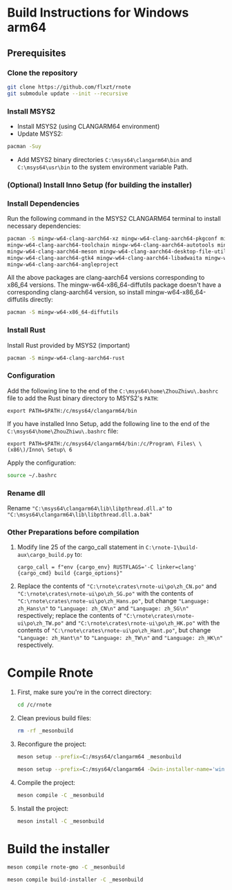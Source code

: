 # Build Instructions for Windows arm64

## Prerequisites
### Clone the repository

```bash
git clone https://github.com/flxzt/rnote
git submodule update --init --recursive
```

### Install MSYS2
- Install MSYS2 (using CLANGARM64 environment)
- Update MSYS2:
```Bash
pacman -Suy
```
- Add MSYS2 binary directories `C:\msys64\clangarm64\bin` and `C:\msys64\usr\bin` to the system environment variable Path.

### (Optional) Install Inno Setup (for building the installer)

### Install Dependencies
Run the following command in the MSYS2 CLANGARM64 terminal to install necessary dependencies:

```bash
pacman -S mingw-w64-clang-aarch64-xz mingw-w64-clang-aarch64-pkgconf mingw-w64-clang-aarch64-clang \
mingw-w64-clang-aarch64-toolchain mingw-w64-clang-aarch64-autotools mingw-w64-clang-aarch64-make mingw-w64-clang-aarch64-cmake \
mingw-w64-clang-aarch64-meson mingw-w64-clang-aarch64-desktop-file-utils mingw-w64-clang-aarch64-appstream \
mingw-w64-clang-aarch64-gtk4 mingw-w64-clang-aarch64-libadwaita mingw-w64-clang-aarch64-poppler mingw-w64-clang-aarch64-poppler-data \
mingw-w64-clang-aarch64-angleproject
```
All the above packages are clang-aarch64 versions corresponding to x86_64 versions.
The mingw-w64-x86_64-diffutils package doesn't have a corresponding clang-aarch64 version, so install mingw-w64-x86_64-diffutils directly:

```bash
pacman -S mingw-w64-x86_64-diffutils
```

### Install Rust
Install Rust provided by MSYS2 (important)
```bash
pacman -S mingw-w64-clang-aarch64-rust
```

### Configuration

Add the following line to the end of the `C:\msys64\home\ZhouZhiwu\.bashrc` file to add the Rust binary directory to MSYS2's `PATH`:

```
export PATH=$PATH:/c/msys64/clangarm64/bin
```
If you have installed Inno Setup, add the following line to the end of the `C:\msys64\home\ZhouZhiwu\.bashrc` file:

```
export PATH=$PATH:/c/msys64/clangarm64/bin:/c/Program\ Files\ \(x86\)/Inno\ Setup\ 6
```
Apply the configuration:

```bash
source ~/.bashrc
```
### Rename dll
Rename `"C:\msys64\clangarm64\lib\libpthread.dll.a"` to `"C:\msys64\clangarm64\lib\libpthread.dll.a.bak"`

### Other Preparations before compilation
1. Modify line 25 of the cargo_call statement in `C:\rnote-1\build-aux\cargo_build.py` to:

   ```
   cargo_call = f"env {cargo_env} RUSTFLAGS='-C linker=clang' {cargo_cmd} build {cargo_options}"
   ```
2. Replace the contents of `"C:\rnote\crates\rnote-ui\po\zh_CN.po"` and `"C:\rnote\crates\rnote-ui\po\zh_SG.po"` with the contents of `"C:\rnote\crates\rnote-ui\po\zh_Hans.po"`, but change `"Language: zh_Hans\n"` to `"Language: zh_CN\n"` and `"Language: zh_SG\n"` respectively; replace the contents of `"C:\rnote\crates\rnote-ui\po\zh_TW.po"` and `"C:\rnote\crates\rnote-ui\po\zh_HK.po"` with the contents of `"C:\rnote\crates\rnote-ui\po\zh_Hant.po"`, but change `"Language: zh_Hant\n"` to `"Language: zh_TW\n"` and `"Language: zh_HK\n"` respectively.
# Compile Rnote

1. First, make sure you're in the correct directory:
   ```bash
   cd /c/rnote
   ```
   
2. Clean previous build files:
   ```bash
   rm -rf _mesonbuild
   ```
   
3. Reconfigure the project:
   ```bash
   meson setup --prefix=C:/msys64/clangarm64 _mesonbuild
   ```
    ```bash
    meson setup --prefix=C:/msys64/clangarm64 -Dwin-installer-name='windows_arm64_installer' _mesonbuild
    ```

4. Compile the project:
   ```bash
   meson compile -C _mesonbuild
   ```
   
5. Install the project:
   ```bash
   meson install -C _mesonbuild
   ```
# Build the installer

```bash
meson compile rnote-gmo -C _mesonbuild

meson compile build-installer -C _mesonbuild
```
